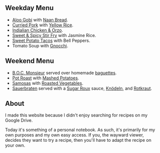 
## Weekday Menu

* [Aloo Gobi](recipes/main-dishes.md#aloo-gobi) with [Naan Bread](recipes/food-lab.md#naan-bread).
* [Curried Pork](recipes/main-dishes.md#curried-pork) with [Yellow Rice](recipes/sauces-and-sides.md#yellow-rice).
* [Indialian Chicken & Orzo](recipes/main-dishes.md#indialian-chicken-orzo).
* [Sweet & Spicy Stir Fry](recipes/main-dishes.md#stir-fry) with Jasmine Rice.
* [Sweet Potato Tacos](recipes/main-dishes.md#sweet-potato-tacos) with Bell Peppers.
* Tomato Soup with [Gnocchi](recipes/food-lab.md#gnocchi).


## Weekend Menu

* [B.O.C. Monsieur](recipes/main-dishes.md#boc-monsieur) served over homemade [baguettes](recipes/sauces-and-sides.md#baguettes).
* [Pot Roast](recipes/food-lab.md#pot-roast) with [Mashed Potatoes](recipes/sauces-and-sides.md#mashed-potatoes).
* [Samosas](recipes/food-lab.md#samosas) with [Roasted Vegetables](recipes/sauces-and-sides.md#roasted-potatoes).
* [Sauerbraten](recipes/main-dishes.md#sauerbraten) served with a [Sugar Roux](recipes/sauces-and-sides.md#sugar-roux) sauce, [Knödeln](recipes/sauces-and-sides.md#potato-dumplings), and [Rotkraut](recipes/sauces-and-sides.md#rotkraut).

## About

I made this website because I didn't enjoy searching for recipes on my Google Drive.

Today it's something of a personal notebook. As such, it's primarily for my own purposes and my own easy access. If you, the wayward viewer, decides they want to try a recipe, then you'll have to adapt the recipe on your own.
